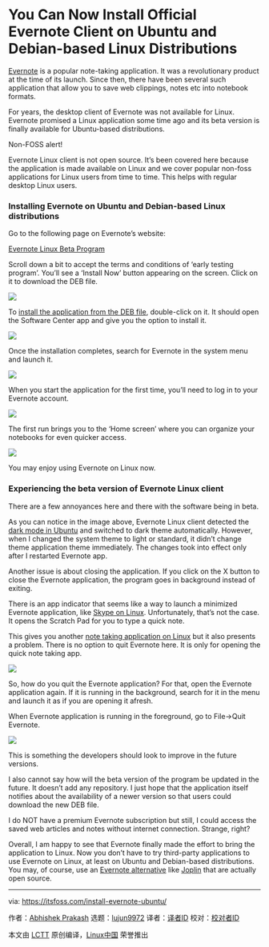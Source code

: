 [#]: subject: (You Can Now Install Official Evernote Client on Ubuntu and Debian-based Linux Distributions)
[#]: via: (https://itsfoss.com/install-evernote-ubuntu/)
[#]: author: (Abhishek Prakash https://itsfoss.com/author/abhishek/)
[#]: collector: (lujun9972)
[#]: translator: (geekpi)
[#]: reviewer: ( )
[#]: publisher: ( )
[#]: url: ( )

You Can Now Install Official Evernote Client on Ubuntu and Debian-based Linux Distributions
======

[Evernote][1] is a popular note-taking application. It was a revolutionary product at the time of its launch. Since then, there have been several such application that allow you to save web clippings, notes etc into notebook formats.

For years, the desktop client of Evernote was not available for Linux. Evernote promised a Linux application some time ago and its beta version is finally available for Ubuntu-based distributions.

Non-FOSS alert!

Evernote Linux client is not open source. It’s been covered here because the application is made available on Linux and we cover popular non-foss applications for Linux users from time to time. This helps with regular desktop Linux users.

### Installing Evernote on Ubuntu and Debian-based Linux distributions

Go to the following page on Evernote’s website:

[Evernote Linux Beta Program][2]

Scroll down a bit to accept the terms and conditions of ‘early testing program’. You’ll see a ‘Install Now’ button appearing on the screen. Click on it to download the DEB file.

![][3]

To [install the application from the DEB file][4], double-click on it. It should open the Software Center app and give you the option to install it.

![][5]

Once the installation completes, search for Evernote in the system menu and launch it.

![][6]

When you start the application for the first time, you’ll need to log in to your Evernote account.

![][7]

The first run brings you to the ‘Home screen’ where you can organize your notebooks for even quicker access.

![][8]

You may enjoy using Evernote on Linux now.

### Experiencing the beta version of Evernote Linux client

There are a few annoyances here and there with the software being in beta.

As you can notice in the image above, Evernote Linux client detected the [dark mode in Ubuntu][9] and switched to dark theme automatically. However, when I changed the system theme to light or standard, it didn’t change theme application theme immediately. The changes took into effect only after I restarted Evernote app.

Another issue is about closing the application. If you click on the X button to close the Evernote application, the program goes in background instead of exiting.

There is an app indicator that seems like a way to launch a minimized Evernote application, like [Skype on Linux][10]. Unfortunately, that’s not the case. It opens the Scratch Pad for you to type a quick note.

This gives you another [note taking application on Linux][11] but it also presents a problem. There is no option to quit Evernote here. It is only for opening the quick note taking app.

![][12]

So, how do you quit the Evernote application? For that, open the Evernote application again. If it is running in the background, search for it in the menu and launch it as if you are opening it afresh.

When Evernote application is running in the foreground, go to File-&gt;Quit Evernote.

![][13]

This is something the developers should look to improve in the future versions.

I also cannot say how will the beta version of the program be updated in the future. It doesn’t add any repository. I just hope that the application itself notifies about the availability of a newer version so that users could download the new DEB file.

I do NOT have a premium Evernote subscription but still, I could access the saved web articles and notes without internet connection. Strange, right?

Overall, I am happy to see that Evernote finally made the effort to bring the application to Linux. Now you don’t have to try third-party applications to use Evernote on Linux, at least on Ubuntu and Debian-based distributions. You may, of course, use an [Evernote alternative][14] like [Joplin][15] that are actually open source.

--------------------------------------------------------------------------------

via: https://itsfoss.com/install-evernote-ubuntu/

作者：[Abhishek Prakash][a]
选题：[lujun9972][b]
译者：[译者ID](https://github.com/译者ID)
校对：[校对者ID](https://github.com/校对者ID)

本文由 [LCTT](https://github.com/LCTT/TranslateProject) 原创编译，[Linux中国](https://linux.cn/) 荣誉推出

[a]: https://itsfoss.com/author/abhishek/
[b]: https://github.com/lujun9972
[1]: https://evernote.com/
[2]: https://evernote.com/intl/en/b1433t1422
[3]: https://i0.wp.com/itsfoss.com/wp-content/uploads/2021/03/evernote-early-access-linux.png?resize=799%2C495&ssl=1
[4]: https://itsfoss.com/install-deb-files-ubuntu/
[5]: https://i2.wp.com/itsfoss.com/wp-content/uploads/2021/03/install-evernote-linux.png?resize=800%2C539&ssl=1
[6]: https://i2.wp.com/itsfoss.com/wp-content/uploads/2021/03/evernote-ubuntu.jpg?resize=800%2C230&ssl=1
[7]: https://i0.wp.com/itsfoss.com/wp-content/uploads/2021/03/evernote-running-ubuntu.png?resize=800%2C505&ssl=1
[8]: https://i0.wp.com/itsfoss.com/wp-content/uploads/2021/03/evernote-on-ubuntu.png?resize=800%2C537&ssl=1
[9]: https://itsfoss.com/dark-mode-ubuntu/
[10]: https://itsfoss.com/install-skype-ubuntu-1404/
[11]: https://itsfoss.com/note-taking-apps-linux/
[12]: https://i2.wp.com/itsfoss.com/wp-content/uploads/2021/03/evernote-app-indicator.png?resize=800%2C480&ssl=1
[13]: https://i2.wp.com/itsfoss.com/wp-content/uploads/2021/03/quit-evernote-linux.png?resize=799%2C448&ssl=1
[14]: https://itsfoss.com/5-evernote-alternatives-linux/
[15]: https://itsfoss.com/joplin/
